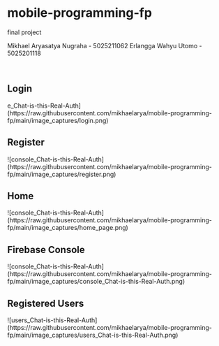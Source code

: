 # mobile-programming-fp
final project

Mikhael Aryasatya Nugraha - 5025211062
Erlangga Wahyu Utomo - 5025201118

<br />

<h2> Login </h2>
e_Chat-is-this-Real-Auth](https://raw.githubusercontent.com/mikhaelarya/mobile-programming-fp/main/image_captures/login.png)

<br />

<h2> Register </h2>
![console_Chat-is-this-Real-Auth](https://raw.githubusercontent.com/mikhaelarya/mobile-programming-fp/main/image_captures/register.png)

<br />

<h2> Home </h2>
![console_Chat-is-this-Real-Auth](https://raw.githubusercontent.com/mikhaelarya/mobile-programming-fp/main/image_captures/home_page.png)

<br />

<h2> Firebase Console </h2>
![console_Chat-is-this-Real-Auth](https://raw.githubusercontent.com/mikhaelarya/mobile-programming-fp/main/image_captures/console_Chat-is-this-Real-Auth.png)

<br />

<h2> Registered Users </h2>
![users_Chat-is-this-Real-Auth](https://raw.githubusercontent.com/mikhaelarya/mobile-programming-fp/main/image_captures/users_Chat-is-this-Real-Auth.png)

<br />

